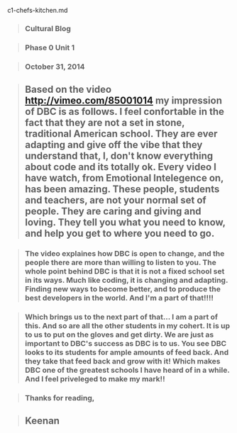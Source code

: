 c1-chefs-kitchen.md



> ### Cultural Blog

> ### Phase 0 Unit 1

> ### October 31, 2014

> ## Based on the video http://vimeo.com/85001014 my impression of DBC is as follows. I feel confortable in the fact that they are not a set in stone, traditional American school. They are ever adapting and give off the vibe that they understand that, I, don't know everything about code and its totally ok. Every video I have watch, from Emotional Intelegence on, has been amazing. These people, students and teachers, are not your normal set of people. They are caring and giving and loving. They tell you what you need to know, and help you get to where you need to go.

> ### The video explaines how DBC is open to change, and the people there are more than willing to listen to you. The whole point behind DBC is that it is not a fixed school set in its ways. Much like coding, it is changing and adapting. Finding new ways to become better, and to produce the best developers in the world. And I'm a part of that!!!! 

> ### Which brings us to the next part of that... I am a part of this. And so are all the other students in my cohert. It is up to us to put on the gloves and get dirty. We are just as important to DBC's success as DBC is to us. You see DBC looks to its students for ample amounts of feed back. And they take that feed back and grow with it! Which makes DBC one of the greatest schools I have heard of in a while. And I feel priveleged to make my mark!! 



> ### Thanks for reading,

> ## Keenan
